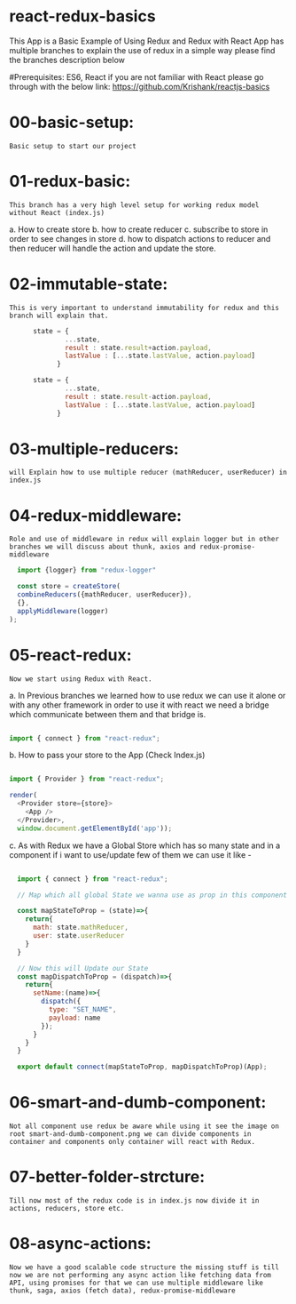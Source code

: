 # react-redux-basics
This App is a Basic Example of Using Redux and Redux with React App has multiple branches to explain the use of redux in a simple way please find the branches description below

#Prerequisites: ES6, React if you are not familiar with React please go through with the below link:
https://github.com/Krishank/reactjs-basics


# 00-basic-setup:  
    Basic setup to start our project

# 01-redux-basic:
    This branch has a very high level setup for working redux model without React (index.js)
  a. How to create store
  b. how to create reducer
  c. subscribe to store in order to see changes in store
  d. how to dispatch actions to reducer and then reducer will handle the action and update the store.

# 02-immutable-state:
    This is very important to understand immutability for redux and this branch will explain that.

``` javascript
      state = {
              ...state,
              result : state.result+action.payload,
              lastValue : [...state.lastValue, action.payload]
            }

      state = {
              ...state,
              result : state.result-action.payload,
              lastValue : [...state.lastValue, action.payload]
            }
```

# 03-multiple-reducers:
    will Explain how to use multiple reducer (mathReducer, userReducer) in index.js

# 04-redux-middleware:
    Role and use of middleware in redux will explain logger but in other branches we will discuss about thunk, axios and redux-promise-middleware

``` javascript
  import {logger} from "redux-logger"

  const store = createStore(
  combineReducers({mathReducer, userReducer}),
  {},
  applyMiddleware(logger)
);

```

# 05-react-redux:
    Now we start using Redux with React.

  a. In Previous branches we learned how to use redux we can use it alone or with any other framework in order to use it with react we need a bridge which communicate between them and that bridge is.

  ```javascript

  import { connect } from "react-redux";

  ```

  b. How to pass your store to the App (Check Index.js)

  ```javascript

  import { Provider } from "react-redux";

  render(
    <Provider store={store}>
      <App />
    </Provider>,
    window.document.getElementById('app'));

  ```

  c. As with Redux we have a Global Store which has so many state and in a component if i want to use/update few of them we can use it like -

  ```javascript

    import { connect } from "react-redux";

    // Map which all global State we wanna use as prop in this component

    const mapStateToProp = (state)=>{
      return{
        math: state.mathReducer,
        user: state.userReducer
      }
    }

    // Now this will Update our State
    const mapDispatchToProp = (dispatch)=>{
      return{
        setName:(name)=>{
          dispatch({
            type: "SET_NAME",
            payload: name
          });
        }
      }
    }

    export default connect(mapStateToProp, mapDispatchToProp)(App);


  ```

# 06-smart-and-dumb-component:
    Not all component use redux be aware while using it see the image on root smart-and-dumb-component.png we can divide components in container and components only container will react with Redux.


# 07-better-folder-strcture:
    Till now most of the redux code is in index.js now divide it in actions, reducers, store etc.

# 08-async-actions:
    Now we have a good scalable code structure the missing stuff is till now we are not performing any async action like fetching data from API, using promises for that we can use multiple middleware like thunk, saga, axios (fetch data), redux-promise-middleware
